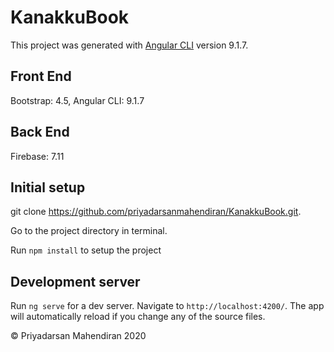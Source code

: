 # KanakkuBook

This project was generated with [Angular CLI](https://github.com/angular/angular-cli) version 9.1.7.

## Front End

Bootstrap: 4.5,
Angular CLI: 9.1.7

## Back End

Firebase: 7.11

## Initial setup

git clone https://github.com/priyadarsanmahendiran/KanakkuBook.git.

Go to the project directory in terminal.

Run `npm install` to setup the project

## Development server

Run `ng serve` for a dev server. Navigate to `http://localhost:4200/`. The app will automatically reload if you change any of the source files.

© Priyadarsan Mahendiran 2020

